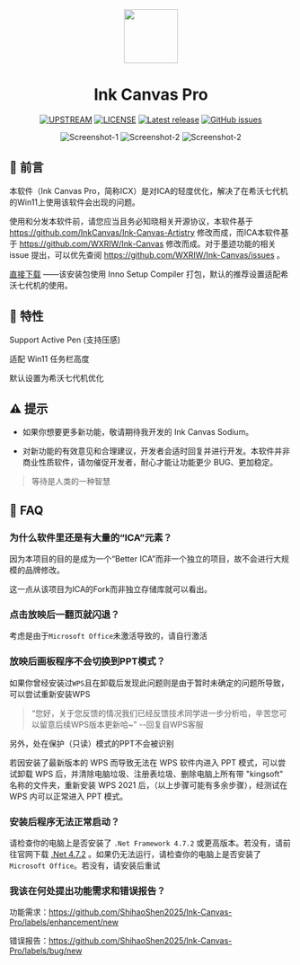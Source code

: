 <div align="center">

<!--
[![LOGO](Images/Ink%20Canvas%20Artistry.png?raw=true "LOGO")](# "LOGO")
-->

<img src="./Images/Ink Canvas Pro.png" style="width:96px;"/>

# Ink Canvas Pro
[![UPSTREAM](https://img.shields.io/badge/UpStream-InkCanvas%2FInk--Canvas--Artistry-red.svg "LICENSE")](https://github.com/InkCanvas/Ink-Canvas-Artistry)
[![LICENSE](https://img.shields.io/badge/License-GPL--3.0-red.svg "LICENSE")](./LICENSE)
[![Latest release](https://img.shields.io/github/release/ShihaoShen2025/Ink-Canvas-Pro.svg?style=shield)](https://github.com/InkCanvas/Ink-Canvas-Artistry/releases/latest)
[![GitHub issues](https://img.shields.io/github/issues/ShihaoShen2025/Ink-Canvas-Pro?logo=github)](https://github.com/InkCanvas/Ink-Canvas-Artistry/issues)

![Screenshot-1](./Images/Screenshot1.png)
![Screenshot-2](./Images/Screenshot2.png)
![Screenshot-2](./Images/Screenshot3.png)

</div>

## 👀 前言
本软件（Ink Canvas Pro，简称ICX）是对ICA的轻度优化，解决了在希沃七代机的Win11上使用该软件会出现的问题。

使用和分发本软件前，请您应当且务必知晓相关开源协议，本软件基于 https://github.com/InkCanvas/Ink-Canvas-Artistry 修改而成，而ICA本软件基于 https://github.com/WXRIW/Ink-Canvas 修改而成。对于墨迹功能的相关 issue 提出，可以优先查阅 https://github.com/WXRIW/Ink-Canvas/issues 。

[直接下载](https://github.com/ShihaoShen2025/Ink-Canvas-Pro/releases/latest "Latest Releases")
——该安装包使用 Inno Setup Compiler 打包，默认的推荐设置适配希沃七代机的使用。

## 🔧 特性
Support Active Pen (支持压感)

适配 Win11 任务栏高度

默认设置为希沃七代机优化

## ⚠️ 提示
- 如果你想要更多新功能，敬请期待我开发的 Ink Canvas Sodium。

- 对新功能的有效意见和合理建议，开发者会适时回复并进行开发。本软件并非商业性质软件，请勿催促开发者，耐心才能让功能更少 BUG、更加稳定。

> 等待是人类的一种智慧

## 📗 FAQ

### 为什么软件里还是有大量的“ICA”元素？
因为本项目的目的是成为一个“Better ICA”而非一个独立的项目，故不会进行大规模的品牌修改。

这一点从该项目为ICA的Fork而非独立存储库就可以看出。

### 点击放映后一翻页就闪退？
考虑是由于`Microsoft Office`未激活导致的，请自行激活

### 放映后画板程序不会切换到PPT模式？
如果你曾经安装过`WPS`且在卸载后发现此问题则是由于暂时未确定的问题所导致，可以尝试重新安装WPS
> “您好，关于您反馈的情况我们已经反馈技术同学进一步分析哈，辛苦您可以留意后续WPS版本更新哈~” --回复自WPS客服

另外，处在保护（只读）模式的PPT不会被识别

若因安装了最新版本的 WPS 而导致无法在 WPS 软件内进入 PPT 模式，可以尝试卸载 WPS 后，并清除电脑垃圾、注册表垃圾、删除电脑上所有带 "kingsoft" 名称的文件夹，重新安装 WPS 2021 后，（以上步骤可能有多余步骤），经测试在 WPS 内可以正常进入 PPT 模式。

### **安装后**程序无法正常启动？
请检查你的电脑上是否安装了 `.Net Framework 4.7.2` 或更高版本。若没有，请前往官网下载 [.Net 4.7.2](https://dotnet.microsoft.com/en-us/download/dotnet-framework/thank-you/net472-offline-installer)
。如果仍无法运行，请检查你的电脑上是否安装了 `Microsoft Office`。若没有，请安装后重试

### 我该在何处提出功能需求和错误报告？

功能需求：https://github.com/ShihaoShen2025/Ink-Canvas-Pro/labels/enhancement/new 

错误报告：https://github.com/ShihaoShen2025/Ink-Canvas-Pro/labels/bug/new
